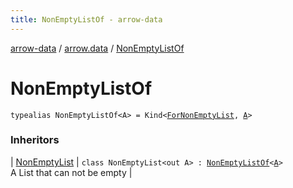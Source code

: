 ```yaml
---
title: NonEmptyListOf - arrow-data
---
```


[arrow-data](../index.html) / [arrow.data](index.html) / [NonEmptyListOf](./-non-empty-list-of.html)

# NonEmptyListOf

`typealias NonEmptyListOf<A> = Kind<`[`ForNonEmptyList`](-for-non-empty-list.html)`, `[`A`](-non-empty-list-of.html#A)`>`

### Inheritors

| [NonEmptyList](-non-empty-list/index.html) | `class NonEmptyList<out A> : `[`NonEmptyListOf`](./-non-empty-list-of.html)`<`[`A`](-non-empty-list/index.html#A)`>`<br>A List that can not be empty |

